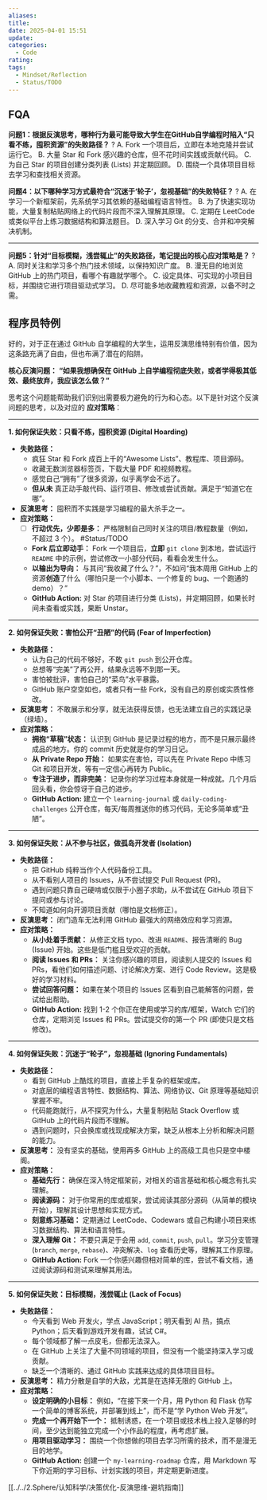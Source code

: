 ```yaml
---
aliases: 
title: 
date: 2025-04-01 15:51
update: 
categories:
  - Code
rating: 
tags:
  - Mindset/Reflection
  - Status/TODO
---
```


## FQA

**问题1：根据反演思考，哪种行为最可能导致大学生在GitHub自学编程时陷入“只看不练，囤积资源”的失败路径？**
?
A. Fork 一个项目后，立即在本地克隆并尝试运行它。
B. 大量 Star 和 Fork 感兴趣的仓库，但不花时间实践或贡献代码。
C. 为自己 Star 的项目创建分类列表 (Lists) 并定期回顾。
D. 围绕一个具体项目目标去学习和查找相关资源。

**问题4：以下哪种学习方式最符合“沉迷于‘轮子’，忽视基础”的失败特征？**
?
A. 在学习一个新框架前，先系统学习其依赖的基础编程语言特性。
B. 为了快速实现功能，大量复制粘贴网络上的代码片段而不深入理解其原理。
C. 定期在 LeetCode 或类似平台上练习数据结构和算法题目。
D. 深入学习 Git 的分支、合并和冲突解决机制。

---

**问题5：针对“目标模糊，浅尝辄止”的失败路径，笔记提出的核心应对策略是？**
?
A. 同时关注和学习多个热门技术领域，以保持知识广度。
B. 漫无目的地浏览 GitHub 上的热门项目，看哪个有趣就学哪个。
C. 设定具体、可实现的小项目目标，并围绕它进行项目驱动式学习。
D. 尽可能多地收藏教程和资源，以备不时之需。

## 程序员特例

好的，对于正在通过 GitHub 自学编程的大学生，运用反演思维特别有价值，因为这条路充满了自由，但也布满了潜在的陷阱。

**核心反演问题：** **“如果我想确保在 GitHub 上自学编程彻底失败，或者学得极其低效、最终放弃，我应该怎么做？”**

思考这个问题能帮助我们识别出需要极力避免的行为和心态。以下是针对这个反演问题的思考，以及对应的 **应对策略**：

---

**1. 如何保证失败：只看不练，囤积资源 (Digital Hoarding)**

- **失败路径：**
  - 疯狂 Star 和 Fork 成百上千的“Awesome Lists”、教程库、项目源码。
  - 收藏无数浏览器标签页，下载大量 PDF 和视频教程。
  - 感觉自己“拥有”了很多资源，似乎离学会不远了。
  - **但从未** 真正动手敲代码、运行项目、修改或尝试贡献。满足于“知道它在哪”。
- **反演思考：** 囤积而不实践是学习编程的最大杀手之一。
- **应对策略：**
  - [ ] **行动优先，少即是多：** 严格限制自己同时关注的项目/教程数量（例如，不超过 3 个）。 #Status/TODO 
  - **Fork 后立即动手：** Fork 一个项目后，**立即** `git clone` 到本地，尝试运行 `README` 中的示例，尝试修改一小部分代码，看看会发生什么。
  - **以输出为导向：** 与其问“我收藏了什么？”，不如问“我本周用 GitHub 上的资源**创造**了什么（哪怕只是一个小脚本、一个修复的 bug、一个跑通的 demo）？”
  - **GitHub Action:** 对 Star 的项目进行分类 (Lists)，并定期回顾，如果长时间未查看或实践，果断 Unstar。

---

**2. 如何保证失败：害怕公开“丑陋”的代码 (Fear of Imperfection)**

- **失败路径：**
  - 认为自己的代码不够好，不敢 `git push` 到公开仓库。
  - 总想等“完美”了再公开，结果永远等不到那一天。
  - 害怕被批评，害怕自己的“菜鸟”水平暴露。
  - GitHub 账户空空如也，或者只有一些 Fork，没有自己的原创或实质性修改。
- **反演思考：** 不敢展示和分享，就无法获得反馈，也无法建立自己的实践记录（绿墙）。
- **应对策略：**
  - **拥抱“草稿”状态：** 认识到 GitHub 是记录过程的地方，而不是只展示最终成品的地方。你的 commit 历史就是你的学习日记。
  - **从 Private Repo 开始：** 如果实在害怕，可以先在 Private Repo 中练习 Git 和项目开发，等有一定信心再转为 Public。
  - **专注于进步，而非完美：** 记录你的学习过程本身就是一种成就。几个月后回头看，你会惊讶于自己的进步。
  - **GitHub Action:** 建立一个 `learning-journal` 或 `daily-coding-challenges` 公开仓库，每天/每周推送你的练习代码，无论多简单或“丑陋”。

---

**3. 如何保证失败：从不参与社区，做孤岛开发者 (Isolation)**

- **失败路径：**
  - 把 GitHub 纯粹当作个人代码备份工具。
  - 从不看别人项目的 Issues，从不尝试提交 Pull Request (PR)。
  - 遇到问题只靠自己硬啃或仅限于小圈子求助，从不尝试在 GitHub 项目下提问或参与讨论。
  - 不知道如何向开源项目贡献（哪怕是文档修正）。
- **反演思考：** 闭门造车无法利用 GitHub 最强大的网络效应和学习资源。
- **应对策略：**
  - **从小处着手贡献：** 从修正文档 typo、改进 `README`、报告清晰的 Bug (Issue) 开始。这些是低门槛且受欢迎的贡献。
  - **阅读 Issues 和 PRs：** 关注你感兴趣的项目，阅读别人提交的 Issues 和 PRs，看他们如何描述问题、讨论解决方案、进行 Code Review。这是极好的学习材料。
  - **尝试回答问题：** 如果在某个项目的 Issues 区看到自己能解答的问题，尝试给出帮助。
  - **GitHub Action:** 找到 1-2 个你正在使用或学习的库/框架，Watch 它们的仓库，定期浏览 Issues 和 PRs。尝试提交你的第一个 PR (即使只是文档修改)。

---

**4. 如何保证失败：沉迷于“轮子”，忽视基础 (Ignoring Fundamentals)**

- **失败路径：**
  - 看到 GitHub 上酷炫的项目，直接上手复杂的框架或库。
  - 对底层的编程语言特性、数据结构、算法、网络协议、Git 原理等基础知识掌握不牢。
  - 代码能跑就行，从不探究为什么，大量复制粘贴 Stack Overflow 或 GitHub 上的代码片段而不理解。
  - 遇到问题时，只会换库或找现成解决方案，缺乏从根本上分析和解决问题的能力。
- **反演思考：** 没有坚实的基础，使用再多 GitHub 上的高级工具也只是空中楼阁。
- **应对策略：**
  - **基础先行：** 确保在深入特定框架前，对相关的语言基础和核心概念有扎实理解。
  - **阅读源码：** 对于你常用的库或框架，尝试阅读其部分源码（从简单的模块开始），理解其设计思想和实现方式。
  - **刻意练习基础：** 定期通过 LeetCode、Codewars 或自己构建小项目来练习数据结构、算法和语言特性。
  - **深入理解 Git：** 不要只满足于会用 `add`, `commit`, `push`, `pull`。学习分支管理 (`branch`, `merge`, `rebase`)、冲突解决、`log` 查看历史等，理解其工作原理。
  - **GitHub Action:** Fork 一个你感兴趣但相对简单的库，尝试不看文档，通过阅读源码和测试来理解其用法。

---

**5. 如何保证失败：目标模糊，浅尝辄止 (Lack of Focus)**

- **失败路径：**
  - 今天看到 Web 开发火，学点 JavaScript；明天看到 AI 热，搞点 Python；后天看到游戏开发有趣，试试 C#。
  - 每个领域都了解一点皮毛，但都无法深入。
  - 在 GitHub 上关注了大量不同领域的项目，但没有一个能坚持深入学习或贡献。
  - 缺乏一个清晰的、通过 GitHub 实践来达成的具体项目目标。
- **反演思考：** 精力分散是自学的大敌，尤其是在选择无限的 GitHub 上。
- **应对策略：**
  - **设定明确的小目标：** 例如，“在接下来一个月，用 Python 和 Flask 仿写一个简单的博客系统，并部署到线上”，而不是“学 Python Web 开发”。
  - **完成一个再开始下一个：** 抵制诱惑，在一个项目或技术栈上投入足够的时间，至少达到能独立完成一个小作品的程度，再考虑扩展。
  - **用项目驱动学习：** 围绕一个你想做的项目去学习所需的技术，而不是漫无目的地学。
  - **GitHub Action:** 创建一个 `my-learning-roadmap` 仓库，用 Markdown 写下你近期的学习目标、计划实践的项目，并定期更新进度。

[[../../2.Sphere/认知科学/决策优化-反演思维-避坑指南]]
